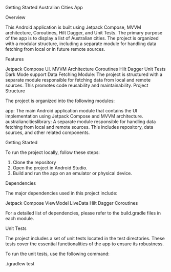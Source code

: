 
Getting Started 
Australian Cities App

Overview

This Android application is built using Jetpack Compose, MVVM architecture, Coroutines, Hilt Dagger, and Unit Tests. The primary purpose of the app is to display a list of Australian cities. The project is organized with a modular structure, including a separate module for handling data fetching from local or in future remote sources.

Features

Jetpack Compose UI.
MVVM Architecture
Coroutines
Hilt Dagger
Unit Tests
Dark Mode support
Data Fetching Module: The project is structured with a separate module responsible for fetching data from local and remote sources. This promotes code reusability and maintainability.
Project Structure

The project is organized into the following modules:

app: The main Android application module that contains the UI implementation using Jetpack Compose and MVVM architecture.
australiancitieslibrary: A separate module responsible for handling data fetching from local and remote sources. This includes repository, data sources, and other related components.

Getting Started

To run the project locally, follow these steps:

1. Clone the repository
2. Open the project in Android Studio.
3. Build and run the app on an emulator or physical device.

Dependencies

The major dependencies used in this project include:

Jetpack Compose
ViewModel
LiveData
Hilt Dagger
Coroutines

For a detailed list of dependencies, please refer to the build.gradle files in each module.

Unit Tests

The project includes a set of unit tests located in the test directories. These tests cover the essential functionalities of the app to ensure its robustness.

To run the unit tests, use the following command:

./gradlew test


